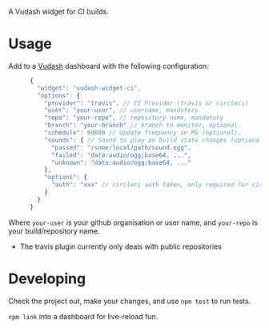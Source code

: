 A Vudash widget for CI builds.

Usage
=====

Add to a [Vudash](https://www.npmjs.com/package/vudash) dashboard with the following configuration:

```javascript
      {
        "widget": "vudash-widget-ci",
        "options": {
          "provider": "travis", // CI Provider (travis or circleci)
          "user": "your-user", // username, mandatory
          "repo": "your-repo", // repository name, mandatory
          "branch": "your-branch" // branch to monitor, optional.
          "schedule": 60000 // Update frequency in MS (optional),
          "sounds": { // Sound to play on build state changes (optional)
            "passed": "/some/local/path/sound.ogg",
            "failed": "data:audio/ogg;base64, ...",
            "unknown": "data:audio/ogg;base64, ..."
          },
          "options": {
            "auth": "xxx" // circleci auth token, only required for circleci
          }
        }
      }
```

Where `your-user` is your github organisation or user name, and `your-repo` is your build/repository name.

* The travis plugin currently only deals with public repositories

Developing
==========
Check the project out, make your changes, and use `npm test` to run tests.

`npm link` into a dashboard for live-reload fun.

